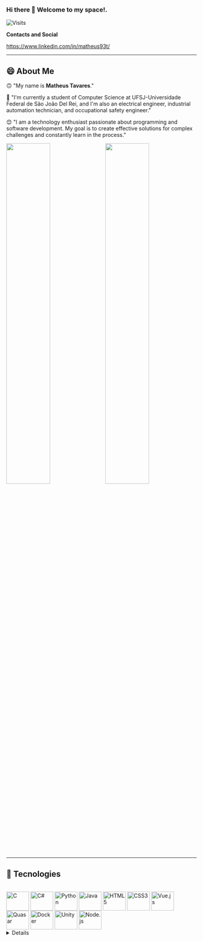 ### Hi there 👋 Welcome to my space!. 
![Visits](https://visitor-badge.laobi.icu/badge?page_id=Matheus93t.Matheus93t)

**Contacts and Social**

https://www.linkedin.com/in/matheus93t/

<!--
**Matheus93t/Matheus93t** is a ✨ _special_ ✨ repository because its `README.md` (this file) appears on your GitHub profile.

Here are some ideas to get you started:

- 🔭 I’m currently working on ...
- 🌱 I’m currently learning ...
- 👯 I’m looking to collaborate on ...
- 🤔 I’m looking for help with ...
- 💬 Ask me about ...
- 📫 How to reach me: ...
- 😄 Pronouns: ...
- ⚡ Fun fact: ...
-->

---


## 😄 About Me
<p>

🙃 "My name is **Matheus Tavares**." 

🔭 "I'm currently a student of Computer Science at UFSJ-Universidade Federal de São João Del Rei, and I'm also an electrical engineer, industrial automation technician, and occupational safety engineer."

😊 "I am a technology enthusiast passionate about programming and software development. My goal is to create effective solutions for complex challenges and constantly learn in the process."
</p>

<a href="https://github.com/Matheus93t">
<img width= "48%" src="https://github-readme-stats.vercel.app/api?username=S-Pz&border_radius=15&show_icons=true&theme=gruvbox&include_all_commits=true&count_private=true&custom_title=Mystats"/>
<img align="right" width= "48%" src="https://github-readme-stats.vercel.app/api/top-langs/?username=S-Pz&layout=compact&theme=gruvbox&border_radius=15"/>
</a>






---


## 🚀 Tecnologies

<div style="display: inline_block"><br>
  <img align="center" alt="C" height="50" width="60" src="https://cdn.jsdelivr.net/gh/devicons/devicon/icons/c/c-original.svg">
  <img align="center" alt="C#" height="50" width="60" src="https://cdn.jsdelivr.net/gh/devicons/devicon/icons/csharp/csharp-original.svg">
  <img align="center" alt="Python" height="50" width="60" src="https://cdn.jsdelivr.net/gh/devicons/devicon/icons/python/python-original.svg">
  <img align="center" alt="Java" height="50" width="60" src="https://cdn.jsdelivr.net/gh/devicons/devicon/icons/java/java-original.svg">
  <img align="center" alt="HTML5" height="50" width="60" src="https://cdn.jsdelivr.net/gh/devicons/devicon/icons/html5/html5-original.svg">
  <img align="center" alt="CSS3" height="50" width="60" src="https://cdn.jsdelivr.net/gh/devicons/devicon/icons/css3/css3-original.svg">
  <img align="center" alt="Vue.js" height="50" width="60" src="https://cdn.jsdelivr.net/gh/devicons/devicon/icons/vuejs/vuejs-original.svg">
  <img align="center" alt="Quasar" height="50" width="60" src="https://cdn.quasar.dev/logo-v2/svg/logo-dark.svg">
  <img align="center" alt="Docker" height="50" width="60" src="https://cdn.jsdelivr.net/gh/devicons/devicon/icons/docker/docker-original.svg">
  <img align="center" alt="Unity" height="50" width="60" src="https://cdn.jsdelivr.net/gh/devicons/devicon/icons/unity/unity-original.svg">
  <img align="center" alt="Node.js" height="50" width="60" src="https://cdn.jsdelivr.net/gh/devicons/devicon/icons/nodejs/nodejs-original.svg">
</div>


<details>

# ⚠️ Under construction!  ⚠️ 

## 📝 Studying

<div style="display: inline_block"><br>
  <img align="center" alt="C" height="50" width="60" src="https://cdn.jsdelivr.net/gh/devicons/devicon/icons/c/c-original.svg">
  <img align="center" alt="C#" height="50" width="60" src="https://cdn.jsdelivr.net/gh/devicons/devicon/icons/csharp/csharp-original.svg">
  <img align="center" alt="Python" height="50" width="60" src="https://cdn.jsdelivr.net/gh/devicons/devicon/icons/python/python-original.svg">
  <img align="center" alt="Java" height="50" width="60" src="https://cdn.jsdelivr.net/gh/devicons/devicon/icons/java/java-original.svg">
  <img align="center" alt="HTML5" height="50" width="60" src="https://cdn.jsdelivr.net/gh/devicons/devicon/icons/html5/html5-original.svg">
  <img align="center" alt="CSS3" height="50" width="60" src="https://cdn.jsdelivr.net/gh/devicons/devicon/icons/css3/css3-original.svg">
  <img align="center" alt="Vue.js" height="50" width="60" src="https://cdn.jsdelivr.net/gh/devicons/devicon/icons/vuejs/vuejs-original.svg">
  <img align="center" alt="Quasar" height="50" width="60" src="https://cdn.quasar.dev/logo-v2/svg/logo-dark.svg">
  <img align="center" alt="Docker" height="50" width="60" src="https://cdn.jsdelivr.net/gh/devicons/devicon/icons/docker/docker-original.svg">
  <img align="center" alt="Unity" height="50" width="60" src="https://cdn.jsdelivr.net/gh/devicons/devicon/icons/unity/unity-original.svg">
  <img align="center" alt="Node.js" height="50" width="60" src="https://cdn.jsdelivr.net/gh/devicons/devicon/icons/nodejs/nodejs-original.svg">
  <img align="center" alt="Ruby" height="50" width="60" src="https://cdn.jsdelivr.net/gh/devicons/devicon/icons/ruby/ruby-original.svg">
  <img align="center" alt="Rust" height="50" width="60" src="https://cdn.jsdelivr.net/gh/devicons/devicon/icons/rust/rust-plain.svg">
  <img align="center" alt="Dart" height="50" width="60" src="https://cdn.jsdelivr.net/gh/devicons/devicon/icons/dart/dart-original.svg">
  <img align="center" alt="Go" height="50" width="60" src="https://cdn.jsdelivr.net/gh/devicons/devicon/icons/go/go-original.svg">
  <img align="center" alt="SQLite" height="50" width="60" src="https://cdn.jsdelivr.net/gh/devicons/devicon/icons/sqlite/sqlite-original.svg">
  <img align="center" alt="PostgreSQL" height="50" width="60" src="https://cdn.jsdelivr.net/gh/devicons/devicon/icons/postgresql/postgresql-original.svg">
</div>


</details>


